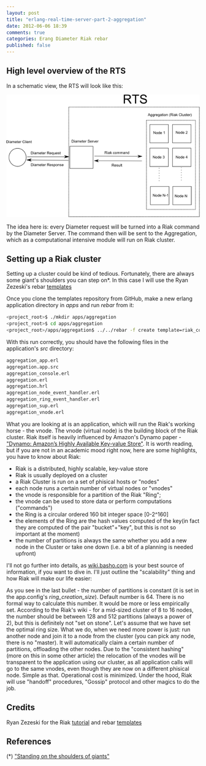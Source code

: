 ```yaml
---
layout: post
title: "erlang-real-time-server-part-2-aggregation"
date: 2012-06-06 18:39
comments: true
categories: Erang Diameter Riak rebar
published: false
---
```


High level overview of the RTS
---------------------------------------------

In a schematic view, the RTS will look like this:



![](/images/rts-part-2/RTS1.png)


The idea here is: every Diameter request will be turned into a Riak command by the Diameter Server. The command then will be sent to the Aggregation, which as a computational intensive module will run on Riak cluster. 

Setting up a Riak cluster
----------------------------

Setting up a cluster could be kind of tedious. Fortunately, there are always some giant's shoulders you can step on*. In this case I will use the Ryan Zezeski's rebar [templates](https://github.com/rzezeski/rebar_riak_core)

Once you clone the templates repository from GitHub, make a new erlang application directory in _apps_ and run _rebar_ from it:


``` bash
<project_root>$ ./mkdir apps/aggregation
<project_root>$ cd apps/aggregation 
<project_root>/apps/aggregation$ ../../rebar -f create template=riak_core_multinode appid=aggregation nodeid=aggregation
```

With this run correctly, you should have the following files in the application's _src_ directory:

``` bash
aggregation_app.erl
aggregation.app.src
aggregation_console.erl
aggregation.erl
aggregation.hrl
aggregation_node_event_handler.erl
aggregation_ring_event_handler.erl
aggregation_sup.erl
aggregation_vnode.erl
```

What you are looking at is an application, which will run the Riak's working horse - the vnode. The vnode (virtual node) is the building block of the Riak cluster. Riak itself is heavily influenced by Amazon's Dynamo paper - ["Dynamo: Amazon’s Highly Available Key-value Store"](http://www.allthingsdistributed.com/files/amazon-dynamo-sosp2007.pdf). It is worth reading, but if you are not in an academic mood right now, here are some highlights, you have to know about Riak:

- Riak is a distributed, highly scalable, key-value store
- Riak is usually deployed on a cluster
- a Riak Cluster is run on a set of phisical hosts or "nodes"
- each node runs a certain number of virtual nodes or "vnodes"
- the vnode is responsible for a partition of the Riak "Ring"; 
- the vnode can be used to store data or perform computations ("commands")
- the Ring is a circular ordered 160 bit integer space [0-2^160]
- the elements of the Ring are the hash values computed of the key(in fact they are computed of the pair "bucket"+"key", but this is not so important at the moment)
- the number of partitions is always the same whether you add a new node in the Cluster or take one down (i.e. a bit of a planning is needed upfront)

I'll not go further into details, as [wiki.basho.com](http://wiki.basho.com) is your best source of information, if you want to dive in. I'll just outline the "scalability" thing and how Riak will make our life easier:

As you see in the last bullet - the number of partitions is constant (it is set in the app.config's _ring_creation_size_). Default number is 64. There is no formal way to calculate this number. It would be more or less empirically set. According to the Riak's wiki - for a mid-sized cluster of 8 to 16 nodes, the number should be between 128 and 512 partitions (always a power of 2), but this is definitely not "set on stone". Let's assume that we have set the optimal ring size. What we do, when we need more power is just: run another node and join it to a node from the cluster (you can pick any node, there is no "master). It will automatically claim a certain number of partitions, offloading the other nodes. Due to the "consistent hashing" (more on this in some other article) the relocation of the vnodes will be transparent to the application using our cluster, as all application calls will go to the same vnodes, even though they are now on a different phisical node. Simple as that. Operational cost is minimized.  Under the hood, Riak will use "handoff" procedures, "Gossip" protocol and other magics to do the job.


Credits
---------
Ryan Zezeski for the Riak [tutorial](https://github.com/rzezeski/try-try-try) and rebar [templates](https://github.com/rzezeski/rebar_riak_core) 


References
------------
(*) ["Standing on the shoulders of giants"](http://en.wikipedia.org/wiki/Standing_on_the_shoulders_of_giants)